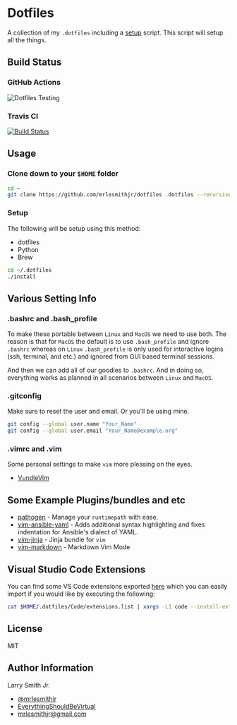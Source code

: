 # Dotfiles

A collection of my `.dotfiles` including a [setup](setup.sh) script. This script
will setup all the things.

## Build Status

### GitHub Actions

![Dotfiles Testing](https://github.com/mrlesmithjr/dotfiles/workflows/Dotfiles%20Testing/badge.svg)

### Travis CI

[![Build Status](https://travis-ci.org/mrlesmithjr/dotfiles.svg?branch=master)](https://travis-ci.org/mrlesmithjr/dotfiles)

## Usage

### Clone down to your `$HOME` folder

```bash
cd ~
git clone https://github.com/mrlesmithjr/dotfiles .dotfiles --recursive
```

### Setup

The following will be setup using this method:

- dotfiles
- Python
- Brew

```bash
cd ~/.dotfiles
./install
```

## Various Setting Info

### .bashrc and .bash_profile

To make these portable between `Linux` and `MacOS` we need to use both. The
reason is that for `MacOS` the default is to use `.bash_profile` and ignore
`.bashrc` whereas on `Linux` `.bash_profile` is only used for interactive
logins (ssh, terminal, and etc.) and ignored from GUI based terminal sessions.

And then we can add all of our goodies to `.bashrc`. And in doing so,
everything works as planned in all scenarios between `Linux` and `MacOS`.

### .gitconfig

Make sure to reset the user and email. Or you'll be using mine.

```bash
git config --global user.name "Your_Name"
git config --global user.email "Your_Name@example.org"
```

### .vimrc and .vim

Some personal settings to make `vim` more pleasing on the eyes.

- [VundleVim](https://github.com/VundleVim/Vundle.vim)

## Some Example Plugins/bundles and etc

- [pathogen](https://github.com/tpope/vim-pathogen) - Manage your
  `runtimepath` with ease.
- [vim-ansible-yaml](https://github.com/chase/vim-ansible-yaml) - Adds
  additional syntax highlighting and fixes indentation for Ansible's dialect
  of YAML.
- [vim-jinja](https://github.com/lepture/vim-jinja) - Jinja bundle for `vim`
- [vim-markdown](https://github.com/plasticboy/vim-markdown) - Markdown Vim
  Mode

## Visual Studio Code Extensions

You can find some VS Code extensions exported [here](Code/extensions.list) which
you can easily import if you would like by executing the following:

```bash
cat $HOME/.dotfiles/Code/extensions.list | xargs -L1 code --install-extension
```

## License

MIT

## Author Information

Larry Smith Jr.

- [@mrlesmithjr](https://www.twitter.com/mrlesmithjr)
- [EverythingShouldBeVirtual](http://everythingshouldbevirtual.com)
- [mrlesmithjr@gmail.com](mailto:mrlesmithjr@gmail.com)
